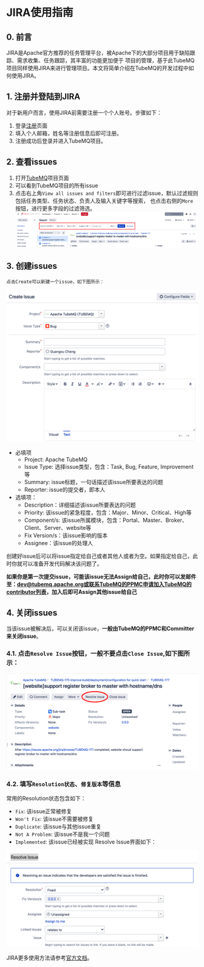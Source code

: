 # JIRA使用指南
## 0. 前言
JIRA是Apache官方推荐的任务管理平台，被Apache下的大部分项目用于缺陷跟踪、需求收集、任务跟踪，其丰富的功能更加便于
项目的管理，基于此TubeMQ项目同样使用JIRA来进行管理项目。本文将简单介绍在TubeMQ的开发过程中如何使用JIRA。

## 1. 注册并登陆到JIRA
对于新用户而言，使用JIRA前需要注册一个个人账号。步骤如下：
1. 登录[注册](https://issues.apache.org/jira/secure/Signup!default.jspa)页面
2. 填入个人邮箱，姓名等注册信息后即可注册。
3. 注册成功后登录并进入TubeMQ项目。

## 2. 查看issues
1. 打开[TubeMQ](https://issues.apache.org/jira/projects/TUBEMQ/issues)项目页面
2. 可以看到TubeMQ项目的所有issue
3. 点击右上角`View all issues and filters`即可进行过滤issue，默认过滤规则包括任务类型、任务状态、负责人及输入关键字等搜索，
也点击右侧的`More`按钮，进行更多字段的过滤筛选。
![](../img/jira_filter.png)

## 3. 创建issues
    点击Create可以新建一个issue，如下图所示：

![](../img/jira_create_issue.png)

- 必填项
  - Project: Apache TubeMQ
  - Issue Type: 选择issue类型，包含：Task, Bug, Feature, Improvement等
  - Summary: issue标题，一句话描述该issue所要表达的问题
  - Reporter: issue的提交者，即本人
- 选填项：
  - Description：详细描述该issue所要表达的问题
  - Priority: 该issue的紧急程度，包含：Major、Minor、Critical、High等
  - Component/s: 该issue所属模块，包含：Portal、Master、Broker、Client、Server、website等
  - Fix Version/s：该issue影响的版本
  - Assignee：该issue的处理人

创建好issue后可以将issue指定给自己或者其他人或者为空。如果指定给自己，此时你就可以准备开发代码解决该问题了。

**如果你是第一次提交issue，可能该issue无法Assign给自己，此时你可以发邮件至：dev@tubemq.apache.org或联系TubeMQ的PPMC申请加入TubeMQ的contributor列表，加入后即可Assign其他issue给自己**

## 4. 关闭issues
当该issue被解决后，可以关闭该issue，**一般由TubeMQ的PPMC和Committer来关闭issue**。
### 4.1. 点击`Resolve Issue`按钮，一般不要点击`Close Issue`,如下图所示：

![](../img/jira_resolve_issue_1.png)

### 4.2. 填写`Resolution状态`、`修复版本`等信息
常用的Resolution状态包含如下：
- `Fix`: 该issue正常被修复
- `Won't Fix`: 该issue不需要被修复
- `Duplicate`: 该issue与其他issue重复
- `Not A Problem`: 该issue不是我一个问题
- `Implemented`: 该issue已经被实现
Resolve Issue界面如下：

![](../img/jira_resolve_issue_2.png)

JIRA更多使用方法请参考[官方文档](https://confluence.atlassian.com/jiracoreserver076/getting-started-with-jira-core-945111995.html)。